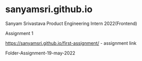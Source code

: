 # sanyamsri.github.io

Sanyam Srivastava 
Product Engineering Intern 2022(Frontend)

Assignment 1 

https://sanyamsri.github.io/first-assignment/ - assignment link

Folder-Assignment-19-may-2022 

